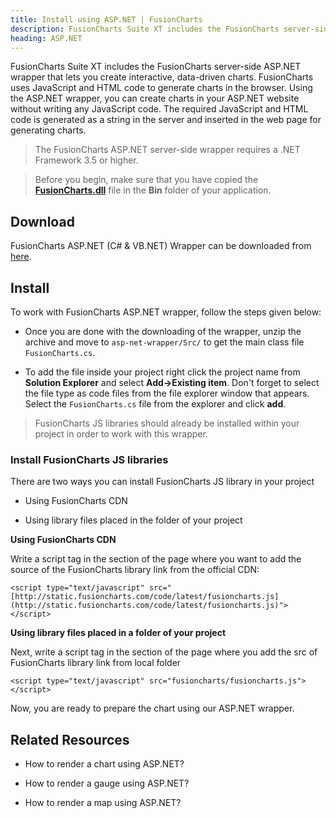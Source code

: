 ```yaml
---
title: Install using ASP.NET | FusionCharts
description: FusionCharts Suite XT includes the FusionCharts server-side ASP.NET wrapper that lets you create interactive, data-driven charts.
heading: ASP.NET
---
```


FusionCharts Suite XT includes the FusionCharts server-side ASP.NET wrapper that lets you create interactive, data-driven charts. FusionCharts uses JavaScript and HTML code to generate charts in the browser. Using the ASP.NET wrapper, you can create charts in your ASP.NET website without writing any JavaScript code. The required JavaScript and HTML code is generated as a string in the server and inserted in the web page for generating charts.

> The FusionCharts ASP.NET server-side wrapper requires a .NET Framework 3.5 or higher.

> Before you begin, make sure that you have copied the **[FusionCharts.dll](https://github.com/fusioncharts/asp-net-wrapper/tree/master/DLLFile)** file in the **Bin** folder of your application.

## Download

FusionCharts ASP.NET (C# & VB.NET) Wrapper can be downloaded from [here](https://www.fusioncharts.com/php-charts/).

## Install

To work with FusionCharts ASP.NET wrapper, follow the steps given below:

* Once you are done with the downloading of the wrapper, unzip the archive and move to `asp-net-wrapper/Src/` to get the main class file `FusionCharts.cs`.

* To add the file inside your project right click the project name from **Solution Explorer** and select **Add->Existing item**. Don't forget to select the file type as code files from the file explorer window that appears. Select the `FusionCharts.cs` file from the explorer and click **add**.

> FusionCharts JS libraries should already be installed within your project in order to work with this wrapper.

### Install FusionCharts JS libraries

There are two ways you can install FusionCharts JS library in your project

* Using FusionCharts CDN

* Using library files placed in the folder of your project

**Using FusionCharts CDN**

Write a script tag in the section of the page where you want to add the source of the FusionCharts library link from the official CDN:

```
<script type="text/javascript" src="[http://static.fusioncharts.com/code/latest/fusioncharts.js](http://static.fusioncharts.com/code/latest/fusioncharts.js)"></script>

```

**Using library files placed in a folder of your project**

Next, write a script tag in the section of the page where you add the src of FusionCharts library link from local folder

```
<script type="text/javascript" src="fusioncharts/fusioncharts.js"></script>

```
Now, you are ready to prepare the chart using our ASP.NET wrapper.

## Related Resources

* How to render a chart using ASP.NET?

* How to render a gauge using ASP.NET?

* How to render a map using ASP.NET?